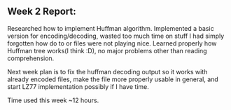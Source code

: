 ## Week 2 Report:  

Researched how to implement Huffman algorithm. Implemented a basic version for encoding/decoding, wasted too much time on stuff I had simply forgotten how do to or files were not playing nice. Learned properly how Huffman tree works(I think :D), no major problems other than reading comprehension.

Next week plan is to fix the huffman decoding output so it works with already encoded files, make the file more properly usable in general, and start LZ77 implementation possibly if I have time.

Time used this week ~12 hours.
